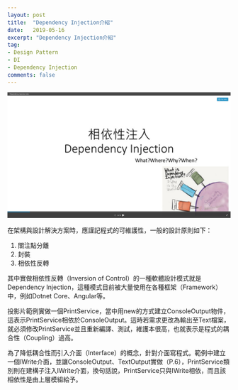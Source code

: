 ```yaml
---
layout: post
title:  "Dependency Injection介紹"
date:   2019-05-16
excerpt: "Dependency Injection介紹"
tag:
- Design Pattern 
- DI 
- Dependency Injection
comments: false
---
```


[![Dependency Injection](https://github.com/kisekitw/kisekitw.github.io/blob/master/assets/img/1080516/DI_first.png?raw=true)](https://www.slideshare.net/kisekitw/dependency-injection-intro)

在架構與設計解決方案時，應謹記程式的可維護性，一般的設計原則如下：
1. 關注點分離 
2. 封裝 
3. 相依性反轉 

其中實做相依性反轉（Inversion of Control）的一種軟體設計模式就是Dependency Injection，這種模式目前被大量使用在各種框架（Framework）中，例如Dotnet Core、Angular等。 

投影片範例實做一個PrintService，當中用new的方式建立ConsoleOutput物件，這表示PrintService相依於ConsoleOutput。這時若需求更改為輸出至Text檔案，就必須修改PrintService並且重新編譯、測試，維護本很高，也就表示是程式的耦合性（Coupling）過高。

為了降低耦合性而引入介面（Interface）的概念，針對介面寫程式。範例中建立一個IWrite介面，並讓ConsoleOutput、TextOutput實做（P.6），PrintService類別則在建構子注入IWrite介面，換句話說，PrintService只與IWrite相依，而且該相依性是由上層模組給予。 
